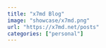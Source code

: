 ```yaml
---
title: "x7md Blog"
image: "showcase/x7md.png"
url: "https://x7md.net/posts"
categories: ["personal"]
---
```

